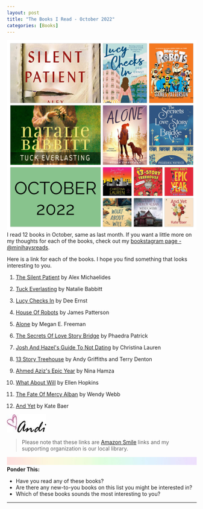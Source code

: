 ```yaml
---
layout: post
title: "The Books I Read - October 2022"
categories: [Books]
---
```

![books](/images/October2022Books.JPG)
I read 12 books in October, same as last month. If you want a little more on my thoughts for each of the books, check out my [bookstagram page - @minihaysreads](http://instagram.com/minihaysreads). 

Here is a link for each of the books. I hope you find something that looks interesting to you. 

1. [The Silent Patient](https://smile.amazon.com/Silent-Patient-Alex-Michaelides/dp/125030170X/ref=monarch_sidesheet) by Alex Michaelides

2. [Tuck Everlasting](https://smile.amazon.com/Tuck-Everlasting-Natalie-Babbitt/dp/1250059291/ref=monarch_sidesheet) by Natalie Babbitt

3. [Lucy Checks In](https://smile.amazon.com/Lucy-Checks-Novel-Dee-Ernst/dp/1250844584/ref=monarch_sidesheet) by Dee Ernst

4. [House Of Robots](https://smile.amazon.com/House-Robots-James-Patterson/dp/0316346799/ref=monarch_sidesheet) by James Patterson

5. [Alone](https://smile.amazon.com/Alone-Megan-Freeman/dp/1534467572/ref=monarch_sidesheet) by Megan E. Freeman

6. [The Secrets Of Love Story Bridge](https://smile.amazon.com/Secrets-Love-Story-Bridge-Novel/dp/077838943X/ref=monarch_sidesheet) by Phaedra Patrick

7. [Josh And Hazel's Guide To Not Dating](https://smile.amazon.com/Josh-Hazels-Guide-Not-Dating/dp/1501165852/ref=monarch_sidesheet) by Christina Lauren

8. [13 Story Treehouse](https://smile.amazon.com/13-Story-Treehouse-Monkey-Mayhem-Books/dp/1250070651/ref=monarch_sidesheet) by Andy Griffiths and Terry Denton

9. [Ahmed Aziz's Epic Year](https://smile.amazon.com/Ahmed-Azizs-Epic-Year-Hamza/dp/0063024896/ref=monarch_sidesheet) by Nina Hamza

10. [What About Will](https://smile.amazon.com/What-About-Will-Ellen-Hopkins/dp/0593108647/ref=monarch_sidesheet) by Ellen Hopkins

11. [The Fate Of Mercy Alban](https://smile.amazon.com/Fate-Mercy-Alban-Wendy-Webb/dp/1401341934/ref=monarch_sidesheet) by Wendy Webb

10. [And Yet](https://smile.amazon.com/Yet-Poems-Kate-Baer/dp/0063115557/ref=monarch_sidesheet) by Kate Baer

![Andi](/images/andi.jpg)

>Please note that these links are [Amazon Smile](https://smile.amazon.com/charity/smile/about?ref_=smi_se_rspo_laas_aas) links and my supporting organization is our local library.

![header](/images/SkinnyRainbow.jpg)
**Ponder This:**
- Have you read any of these books?
- Are there any new-to-you books on this list you might be interested in?
- Which of these books sounds the most interesting to you?

----